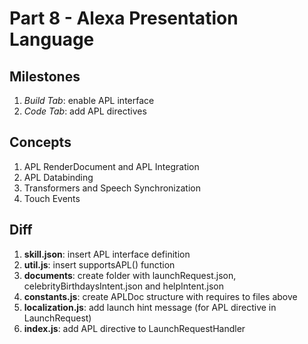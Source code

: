 # Part 8 - Alexa Presentation Language

## Milestones

1. *Build Tab*: enable APL interface
2. *Code Tab*: add APL directives

## Concepts

1. APL RenderDocument and APL Integration
2. APL Databinding
3. Transformers and Speech Synchronization
4. Touch Events

## Diff

1. **skill.json**: insert APL interface definition
2. **util.js**: insert supportsAPL() function
3. **documents**: create folder with launchRequest.json, celebrityBirthdaysIntent.json and helpIntent.json
4. **constants.js**: create APLDoc structure with requires to files above
5. **localization.js**: add launch hint message (for APL directive in LaunchRequest)
6. **index.js**: add APL directive to LaunchRequestHandler